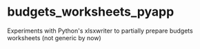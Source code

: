 # budgets_worksheets_pyapp
Experiments with Python's xlsxwriter to partially prepare budgets worksheets (not generic by now)
